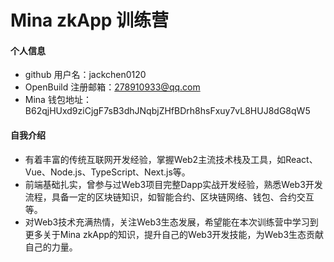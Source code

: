 # Mina zkApp 训练营


#### 个人信息

- github 用户名：jackchen0120
- OpenBuild 注册邮箱：278910933@qq.com
- Mina 钱包地址：B62qjHUxd9ziCjgF7sB3dhJNqbjZHfBDrh8hsFxuy7vL8HUJ8dG8qW5

#### 自我介绍

- 有着丰富的传统互联网开发经验，掌握Web2主流技术栈及工具，如React、Vue、Node.js、TypeScript、Next.js等。
- 前端基础扎实，曾参与过Web3项目完整Dapp实战开发经验，熟悉Web3开发流程，具备一定的区块链知识，如智能合约、区块链网络、钱包、合约交互等。
- 对Web3技术充满热情，关注Web3生态发展，希望能在本次训练营中学习到更多关于Mina zkApp的知识，提升自己的Web3开发技能，为Web3生态贡献自己的力量。